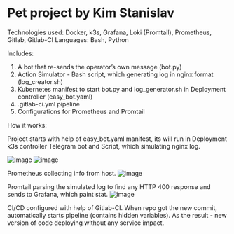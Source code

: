 # Pet project by Kim Stanislav


Technologies used: Docker, k3s, Grafana, Loki (Promtail), Prometheus, Gitlab, Gitlab-CI
Languages: Bash, Python


Includes:

1) A bot that re-sends the operator’s own message (bot.py)
2) Action Simulator - Bash script, which generating log in nginx format (log_creator.sh)
3) Kubernetes manifest to start bot.py and log_generator.sh in Deployment controller (easy_bot.yaml)
4) .gitlab-ci.yml pipeline
5) Configurations for Prometheus and Promtail


How it works:

Project starts with help of easy_bot.yaml manifest, its will run in Deployment k3s controller Telegram bot and Script, which simulating nginx log.

![image](https://github.com/ddday999/devops-sandbox/assets/119918462/10f65f50-8517-44c8-bf21-f6d75c96b0f3)
![image](https://github.com/ddday999/devops-sandbox/assets/119918462/ceb1588e-f966-4aa3-884f-e43cd2ea04ce)

Prometheus collecting info from host.
![image](https://github.com/ddday999/devops-sandbox/assets/119918462/87dcc272-d1a7-4cbe-afb0-38b91044f8f7)

Promtail parsing the simulated log to find any HTTP 400 response and sends to Grafana, which paint stat.
![image](https://github.com/ddday999/devops-sandbox/assets/119918462/f0dc3b58-8301-40d3-831d-7e20939b4afe)

CI/CD configured with help of Gitlab-CI. When repo got the new commit, automatically starts pipeline (contains hidden variables). As the result - new version of code deploying without any service impact.
